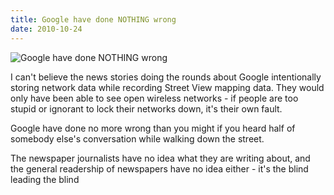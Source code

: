 ```yaml
---
title: Google have done NOTHING wrong
date: 2010-10-24
---
```


![Google have done NOTHING wrong](https://source.unsplash.com/-m88z7ily-w/1600x900)

I can't believe the news stories doing the rounds about Google intentionally storing network data while recording Street View mapping data. They would only have been able to see open wireless networks - if people are too stupid or ignorant to lock their networks down, it's their own fault.

Google have done no more wrong than you might if you heard half of somebody else's conversation while walking down the street.

The newspaper journalists have no idea what they are writing about, and the general readership of newspapers have no idea either - it's the blind leading the blind